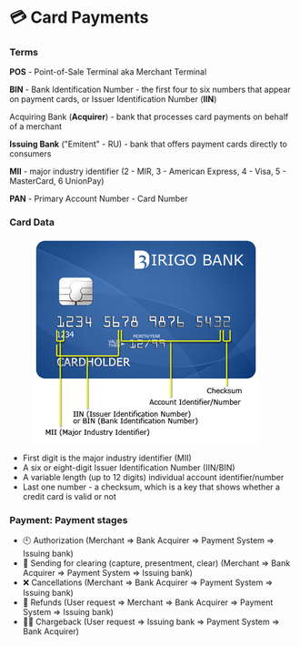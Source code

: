 # 💳 Card Payments

### Terms

**POS** - Point-of-Sale Terminal aka Merchant Terminal

**BIN** - Bank Identification Number - the first four to six numbers that appear on payment cards, or Issuer Identification Number (**IIN**)

Acquiring Bank (**Acquirer**) - bank that processes card payments on behalf of a merchant

**Issuing Bank** ("Emitent" - RU) - bank that offers payment cards directly to consumers

**MII** - major industry identifier (2 - MIR, 3 - American Express, 4 - Visa, 5 -  MasterCard, 6 UnionPay)

**PAN** - Primary Account Number - Card Number

### Card Data

<figure><img src="../../.gitbook/assets/изображение (5).png" alt=""><figcaption></figcaption></figure>

* First digit is the major industry identifier (MII)
* A six or eight-digit Issuer Identification Number (IIN/BIN)
* A variable length (up to 12 digits) individual account identifier/number
* Last one number - a checksum, which is a key that shows whether a credit card is valid or not

### Payment: Payment stages

* 🕙 Authorization (Merchant => Bank Acquirer => Payment System => Issuing bank)
* 📄 Sending for clearing (capture, presentment, clear) (Merchant => Bank Acquirer => Payment System => Issuing bank)
* ❌ Cancellations (Merchant => Bank Acquirer => Payment System => Issuing bank)
* 🤑 Refunds (User request => Merchant => Bank Acquirer => Payment System => Issuing bank)
* 🕵️‍♂️ Chargeback (User request => Issuing bank => Payment System => Bank Acquirer)
